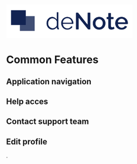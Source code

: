 ![deNote Logo](./assets/images/denote-logo.png)

# Common Features

## Application navigation

## Help acces

## Contact support team

## Edit profile

.



